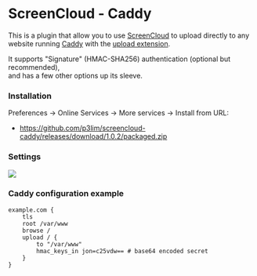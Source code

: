 # ScreenCloud - Caddy

This is a plugin that allow you to use [ScreenCloud](https://screencloud.net/) to upload directly to any  
website running [Caddy](https://caddyserver.com/) with the [upload extension](https://caddyserver.com/docs/upload).

It supports "Signature" (HMAC-SHA256) authentication (optional but recommended),  
and has a few other options up its sleeve.

### Installation

Preferences -> Online Services -> More services -> Install from URL:

- <https://github.com/p3lim/screencloud-caddy/releases/download/1.0.2/packaged.zip>

### Settings

![](https://cloud.githubusercontent.com/assets/26496/22751861/7be1912c-ee36-11e6-8b1c-3dd3803d08dd.png)


### Caddy configuration example

```
example.com {
	tls
	root /var/www
	browse /
	upload / {
		to "/var/www"
		hmac_keys_in jon=c25vdw== # base64 encoded secret
	}
}

```
